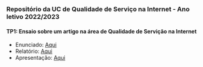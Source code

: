 ### Repositório da UC de Qualidade de Serviço na Internet - Ano letivo 2022/2023

#### TP1: Ensaio sobre um artigo na área de Qualidade de Servição na Internet
* Enunciado: [Aqui](https://github.com/simaocunha71/qsi/blob/main/tp1/enunciado.pdf)
* Relatório: [Aqui](https://github.com/simaocunha71/qsi/blob/main/tp1/QoSI_TP1_Ensaio_G01.pdf)
* Apresentação: [Aqui](https://github.com/simaocunha71/qsi/blob/main/tp1/QoSI-TP1-Apresentacao-G01.pptx)
